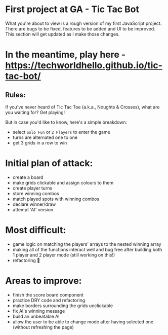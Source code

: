 # First project at GA - Tic Tac Bot

What you're about to view is a rough version of my first JavaScript project. There are bugs to be fixed, features to be added and UI to be improved. This section will get updated as I make those changes. 

# In the meantime, play here - https://techworldhello.github.io/tic-tac-bot/

## Rules:

If you've never heard of Tic Tac Toe (a.k.a., Noughts & Crosses), what are you waiting for? Get playing!

But in case you'd like to know, here's a simple breakdown:

* select `Solo Fun` or `2 Players` to enter the game
* turns are alternated one to one
* get 3 grids in a row to win

# Initial plan of attack:

* create a board
* make grids clickable and assign colours to them
* create player turns
* store winning combos
* match played spots with winning combos
* declare winner/draw
* attempt 'AI' version

# Most difficult:

* game logic on matching the players' arrays to the nested winning array
* making all of the functions interact well and bug free after building both 1 player and 2 player mode (still working on this!)
* refactoring 🤔 

# Areas to improve:

* finish the score board component
* practice DRY code and refactoring
* make borders surrounding the grids unclickable
* fix AI's winning message
* build an unbeatable AI
* allow the user to be able to change mode after having selected one (without refreshing the page)